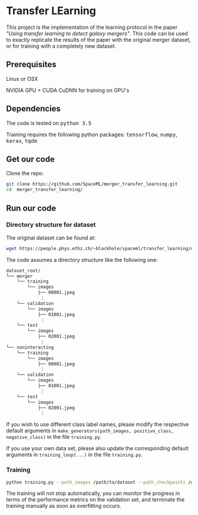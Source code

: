 # Transfer LEarning

This project is the implementation of the learning protocol in the paper _"Using transfer learning to detect galaxy mergers"_. This code can be used to exactly replicate the results of the paper with the original merger dataset, or for training with a completely new dataset.

## Prerequisites
Linux or OSX

NVIDIA GPU + CUDA CuDNN for training on GPU's

## Dependencies
The code is tested on <tt>python 3.5</tt>

Training requires the following python packages: <tt>tensorflow</tt>, <tt>numpy</tt>, <tt>keras</tt>, <tt>tqdm</tt>

## Get our code
Clone the repo:
```bash
git clone https://github.com/SpaceML/merger_transfer_learning.git
cd  merger_transfer_learning/
```

## Run our code

### Directory structure for dataset
The original dataset can be found at:

```bash
wget https://people.phys.ethz.ch/~blackhole/spaceml/transfer_learning/dataset.zip
```

The code assumes a directory structure like the following one:

```bash
dataset_root/
└── merger
    └── training
        └── images
            ├── 00001.jpeg
             ⋮
    └── validation
        └── images
            ├── 01001.jpeg
             ⋮
    └── test
        └── images
            ├── 02001.jpeg
             ⋮
└── noninteracting
    └── training
        └── images
            ├── 00001.jpeg
             ⋮
    └── validation
        └── images
            ├── 01001.jpeg
             ⋮
    └── test
        └── images
            ├── 02001.jpeg
             ⋮
```

If you wish to use different class label names, please modify the respective default arguments in ```make_generators(path_images, positive_class, negative_class)``` in the file `training.py`.

If you use your own data set, please also update the corresponding default arguments in ```training_loop(...)``` in the file `training.py`.


### Training

```bash
python training.py --path_images /path/to/dataset --path_checkpoints /where/checkpoints/go --path_statuses /where/logging/goes --mode [transferlearning|randinit]
```

The training will not stop automatically, you can monitor the progress in terms of the performance metrics on the validation set, and terminate the training manually as soon as overfitting occurs.
